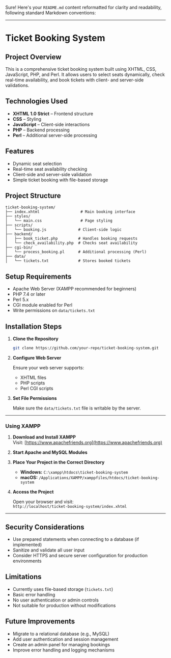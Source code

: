 Sure! Here's your `README.md` content reformatted for clarity and readability, following standard Markdown conventions:

---

# Ticket Booking System

## Project Overview

This is a comprehensive ticket booking system built using XHTML, CSS, JavaScript, PHP, and Perl. It allows users to select seats dynamically, check real-time availability, and book tickets with client- and server-side validations.

## Technologies Used

- **XHTML 1.0 Strict** – Frontend structure  
- **CSS** – Styling  
- **JavaScript** – Client-side interactions  
- **PHP** – Backend processing  
- **Perl** – Additional server-side processing

## Features

- Dynamic seat selection
- Real-time seat availability checking  
- Client-side and server-side validation  
- Simple ticket booking with file-based storage

## Project Structure

```
ticket-booking-system/
├── index.xhtml                  # Main booking interface
├── styles/
│   └── main.css                 # Page styling
├── scripts/
│   └── booking.js              # Client-side logic
├── backend/
│   ├── book_ticket.php         # Handles booking requests
│   └── check_availability.php  # Checks seat availability
├── cgi-bin/
│   └── process_booking.pl      # Additional processing (Perl)
├── data/
│   └── tickets.txt             # Stores booked tickets
```

## Setup Requirements

- Apache Web Server (XAMPP recommended for beginners)  
- PHP 7.4 or later  
- Perl 5.x  
- CGI module enabled for Perl  
- Write permissions on `data/tickets.txt`  

## Installation Steps

1. **Clone the Repository**

   ```bash
   git clone https://github.com/your-repo/ticket-booking-system.git
   ```

2. **Configure Web Server**

   Ensure your web server supports:
   - XHTML files
   - PHP scripts
   - Perl CGI scripts

3. **Set File Permissions**

   Make sure the `data/tickets.txt` file is writable by the server.

---

### Using XAMPP

1. **Download and Install XAMPP**  
   Visit: [https://www.apachefriends.org](https://www.apachefriends.org)

2. **Start Apache and MySQL Modules**

3. **Place Your Project in the Correct Directory**

   - **Windows:** `C:\xampp\htdocs\ticket-booking-system`  
   - **macOS:** `/Applications/XAMPP/xamppfiles/htdocs/ticket-booking-system`

4. **Access the Project**

   Open your browser and visit:  
   `http://localhost/ticket-booking-system/index.xhtml`

---

## Security Considerations

- Use prepared statements when connecting to a database (if implemented)  
- Sanitize and validate all user input  
- Consider HTTPS and secure server configuration for production environments

## Limitations

- Currently uses file-based storage (`tickets.txt`)  
- Basic error handling  
- No user authentication or admin controls  
- Not suitable for production without modifications

## Future Improvements

- Migrate to a relational database (e.g., MySQL)  
- Add user authentication and session management  
- Create an admin panel for managing bookings  
- Improve error handling and logging mechanisms
